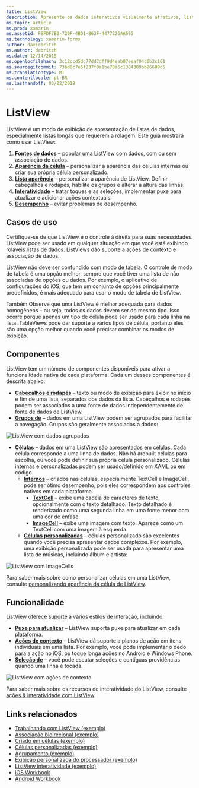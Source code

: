 ```yaml
---
title: ListView
description: Apresente os dados interativos visualmente atrativos, listas.
ms.topic: article
ms.prod: xamarin
ms.assetid: FEFDF7E0-720F-4BD1-863F-4477226AA695
ms.technology: xamarin-forms
author: davidbritch
ms.author: dabritch
ms.date: 12/14/2015
ms.openlocfilehash: 3c12ccd5dc77dd7dff9d4eab07eeaf04c6b2c161
ms.sourcegitcommit: 73bd0c7e5f237f0a1be70a6c1384309bb26609d5
ms.translationtype: MT
ms.contentlocale: pt-BR
ms.lasthandoff: 03/22/2018
---
```

# <a name="listview"></a>ListView

ListView é um modo de exibição de apresentação de listas de dados, especialmente listas longas que requerem a rolagem. Este guia mostrará como usar ListView:

1. **[Fontes de dados](data-and-databinding.md)**  &ndash; popular uma ListView com dados, com ou sem associação de dados.
2. **[Aparência da célula](customizing-cell-appearance.md)**  &ndash; personalizar a aparência das células internas ou criar sua própria célula personalizado.
3. **[Lista aparência](customizing-list-appearance.md)**  &ndash; personalizar a aparência de ListView. Definir cabeçalhos e rodapés, habilite os grupos e alterar a altura das linhas.
4. **[Interatividade](interactivity.md)**  &ndash; tratar toques e as seleções, implementar puxe para atualizar e adicionar ações contextuais.
5. **[Desempenho](performance.md)**  &ndash; evitar problemas de desempenho.

## <a name="use-cases"></a>Casos de uso
Certifique-se de que ListView é o controle à direita para suas necessidades. ListView pode ser usado em qualquer situação em que você está exibindo roláveis listas de dados. ListViews dão suporte a ações de contexto e associação de dados.

ListView não deve ser confundido com [modo de tabela](~/xamarin-forms/user-interface/tableview.md). O controle de modo de tabela é uma opção melhor, sempre que você tiver uma lista de não associadas de opções ou dados. Por exemplo, o aplicativo de configurações do iOS, que tem um conjunto de opções principalmente predefinidos, é mais adequado para usar o modo de tabela de ListView.

Também Observe que uma ListView é melhor adequada para dados homogêneos &ndash; ou seja, todos os dados devem ser do mesmo tipo. Isso ocorre porque apenas um tipo de célula pode ser usado para cada linha na lista. TableViews pode dar suporte a vários tipos de célula, portanto eles são uma opção melhor quando você precisar combinar os modos de exibição.


## <a name="components"></a>Componentes
ListView tem um número de componentes disponíveis para ativar a funcionalidade nativa de cada plataforma. Cada um desses componentes é descrita abaixo:

- **[Cabeçalhos e rodapés](customizing-list-appearance.md#Headers_and_Footers)**  &ndash; texto ou modo de exibição para exibir no início e fim de uma lista, separados dos dados da lista. Cabeçalhos e rodapés podem ser associados a uma fonte de dados independentemente de fonte de dados de ListView.
- **[Grupos de](customizing-list-appearance.md#Grouping)**  &ndash; dados em uma ListView podem ser agrupados para facilitar a navegação. Grupos são geralmente associados a dados:

![](images/grouping-depth.png "ListView com dados agrupados")

- **[Células](customizing-cell-appearance.md)**  &ndash; dados em uma ListView são apresentados em células. Cada célula corresponde a uma linha de dados. Não há arebuilt células para escolha, ou você pode definir sua própria célula personalizado. Células internas e personalizadas podem ser usado/definido em XAML ou em código.
  - **[Internos](customizing-cell-appearance.md#Built_in_Cells)**  &ndash; criados nas células, especialmente TextCell e ImageCell, pode ser ótimo desempenho, pois eles correspondem aos controles nativos em cada plataforma.
    - **[TextCell](customizing-cell-appearance.md#TextCell)**  &ndash; exibe uma cadeia de caracteres de texto, opcionalmente com o texto detalhado. Texto detalhado é renderizado como uma segunda linha em uma fonte menor com uma cor de ênfase.
    - **[ImageCell](customizing-cell-appearance.md#ImageCell)**  &ndash; exibe uma imagem com texto. Aparece como um TextCell com uma imagem à esquerda.
  - **[Células personalizadas](customizing-cell-appearance.md#customcells)**  &ndash; células personalizado são excelentes quando você precisa apresentar dados complexos. Por exemplo, uma exibição personalizada pode ser usada para apresentar uma lista de músicas, incluindo álbum e artista:

![](images/image-cell-default.png "ListView com ImageCells")

Para saber mais sobre como personalizar células em uma ListView, consulte [personalizando aparência da célula de ListView](customizing-cell-appearance.md).

## <a name="functionality"></a>Funcionalidade
ListView oferece suporte a vários estilos de interação, incluindo:

- **[Puxe para atualizar](interactivity.md#Pull_to_Refresh)**  &ndash; ListView suporta puxe para atualizar em cada plataforma.
- **[Ações de contexto](interactivity.md#Context_Actions)**  &ndash; ListView dá suporte a planos de ação em itens individuais em uma lista. Por exemplo, você pode implementar o dedo para a ação no iOS, ou toque longa ações no Android e Windows Phone.
- **[Seleção de](interactivity.md#selectiontaps)**  &ndash; você pode escutar seleções e contíguas providências quando uma linha é tocada.

![](images/context-default.png "ListView com ações de contexto")

Para saber mais sobre os recursos de interatividade do ListView, consulte [ações & interatividade com ListView](interactivity.md).


## <a name="related-links"></a>Links relacionados

- [Trabalhando com ListView (exemplo)](https://developer.xamarin.com/samples/WorkingWithListview)
- [Associação bidirecional (exemplo)](https://developer.xamarin.com/samples/xamarin-forms/UserInterface/ListView/SwitchEntryTwoBinding)
- [Criado em células (exemplo)](https://developer.xamarin.com/samples/xamarin-forms/UserInterface/ListView/BuiltInCells)
- [Células personalizadas (exemplo)](https://developer.xamarin.com/samples/xamarin-forms/UserInterface/ListView/CustomCells)
- [Agrupamento (exemplo)](https://developer.xamarin.com/samples/xamarin-forms/UserInterface/ListView/Grouping)
- [Exibição personalizada do processador (exemplo)](https://developer.xamarin.com/samples/xamarin-forms/UserInterface/ListView/WorkingWithListviewNative)
- [ListView interatividade (exemplo)](https://developer.xamarin.com/samples/xamarin-forms/UserInterface/ListView/interactivity)
- [iOS Workbook](https://developer.xamarin.com/workbooks/xamarin-forms/user-interface/listview/ListView1-ios.workbook)
- [Android Workbook](https://developer.xamarin.com/workbooks/xamarin-forms/user-interface/listview/ListView1-android.workbook)
